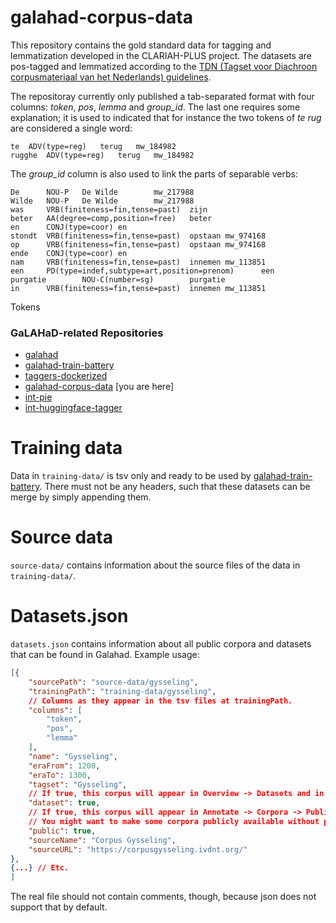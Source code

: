 # galahad-corpus-data

This repository contains the gold standard data for tagging and lemmatization developed in the CLARIAH-PLUS project.
The datasets are pos-tagged and lemmatized according to the [TDN (Tagset voor Diachroon corpusmateriaal van het Nederlands) guidelines](https://ivdnt.org/wp-content/uploads/2021/05/TDN_INT_WP_1.pdf).

The repositoray currently only published a tab-separated format with four columns: *token*, *pos*, *lemma* and *group_id*.
The last one requires some explanation; it is used to indicated that for instance the two tokens of *te rug* are considered a single word:

```
te	ADV(type=reg)	terug	mw_184982
rugghe	ADV(type=reg)	terug	mw_184982
```  

The *group_id* column is also used to link the parts of separable verbs:
```
De      NOU-P   De Wilde        mw_217988
Wilde   NOU-P   De Wilde        mw_217988
was     VRB(finiteness=fin,tense=past)  zijn    
beter   AA(degree=comp,position=free)   beter   
en      CONJ(type=coor) en      
stondt  VRB(finiteness=fin,tense=past)  opstaan mw_974168
op      VRB(finiteness=fin,tense=past)  opstaan mw_974168         
ende    CONJ(type=coor) en      
nam     VRB(finiteness=fin,tense=past)  innemen mw_113851
een     PD(type=indef,subtype=art,position=prenom)      een     
purgatie        NOU-C(number=sg)        purgatie        
in      VRB(finiteness=fin,tense=past)  innemen mw_113851 
```

Tokens 

### GaLAHaD-related Repositories
- [galahad](https://github.com/INL/galahad)
- [galahad-train-battery](https://github.com/INL/galahad-train-battery)
- [taggers-dockerized](https://github.com/INL/taggers-dockerized)
- [galahad-corpus-data](https://github.com/INL/galahad-corpus-data/) [you are here]
- [int-pie](https://github.com/INL/pie)
- [int-huggingface-tagger](https://github.com/INL/huggingface-tagger)

# Training data
Data in `training-data/` is tsv only and ready to be used by [galahad-train-battery](https://github.com/INL/galahad-train-battery). There must not be any headers, such that these datasets can be merge by simply appending them.

# Source data
`source-data/` contains information about the source files of the data in `training-data/`.

# Datasets.json
`datasets.json` contains information about all public corpora and datasets that can be found in Galahad. Example usage:
```json
[{
    "sourcePath": "source-data/gysseling",
    "trainingPath": "training-data/gysseling",
    // Columns as they appear in the tsv files at trainingPath.
    "columns": [ 
        "token",
        "pos",
        "lemma"
    ],
    "name": "Gysseling",
    "eraFrom": 1200,
    "eraTo": 1300,
    "tagset": "Gysseling",
    // If true, this corpus will appear in Overview -> Datasets and in Annotate -> Corpora -> Public Corpora
    "dataset": true, 
    // If true, this corpus will appear in Annotate -> Corpora -> Public Corpora
    // You might want to make some corpora publicly available without polluting the lists of datasets.
    "public": true,
    "sourceName": "Corpus Gysseling",
    "sourceURL": "https://corpusgysseling.ivdnt.org/"
},
{...} // Etc.
]
```
The real file should not contain comments, though, because json does not support that by default.
